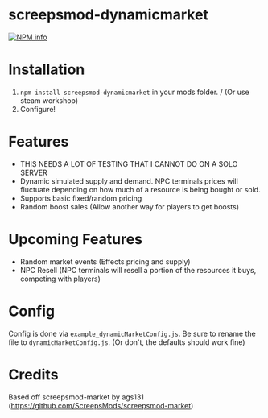 # screepsmod-dynamicmarket

[![NPM info](https://nodei.co/npm/screepsmod-dynamicmarket.png?downloads=true)](https://npmjs.org/package/screepsmod-dynamicmarket)

# Installation 

1. `npm install screepsmod-dynamicmarket` in your mods folder. / (Or use steam workshop)
2. Configure!

# Features

- THIS NEEDS A LOT OF TESTING THAT I CANNOT DO ON A SOLO SERVER
- Dynamic simulated supply and demand. NPC terminals prices will fluctuate depending on how much of a resource is being bought or sold.
- Supports basic fixed/random pricing
- Random boost sales (Allow another way for players to get boosts)

# Upcoming Features

- Random market events (Effects pricing and supply)
- NPC Resell (NPC terminals will resell a portion of the resources it buys, competing with players)

# Config
Config is done via `example_dynamicMarketConfig.js`. Be sure to rename the file to `dynamicMarketConfig.js`. (Or don't, the defaults should work fine)

# Credits
Based off screepsmod-market by ags131 (https://github.com/ScreepsMods/screepsmod-market)

